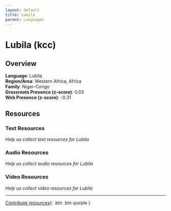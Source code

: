 ```yaml
---
layout: default
title: Lubila
parent: Languages
---
```


# Lubila (kcc)

## Overview

**Language**: Lubila  
**Region/Area**: Western Africa, Africa  
**Family**: Niger-Congo  
**Grassroots Presence (z-score)**: 0.03  
**Web Presence (z-score)**: -0.31  

## Resources

### Text Resources
*Help us collect text resources for Lubila*

### Audio Resources
*Help us collect audio resources for Lubila*

### Video Resources
*Help us collect video resources for Lubila*

---

[Contribute resources](https://forms.office.com/e/1SfLJx3u1r){: .btn .btn-purple }

